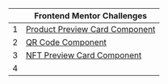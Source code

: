 |   |Frontend Mentor Challenges      |
|---|--------------------------------|
| 1 | [Product Preview Card Component](./Product_Preview_Card_Component/)|
| 2 | [QR Code Component](./QR_Code_Component/)|
| 3 | [NFT Preview Card Component](./NFT_Preview_Card_Component/)|
| 4 |                                |